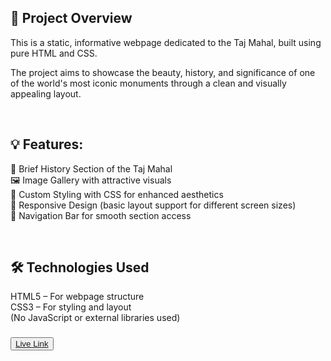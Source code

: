 <h2>📌 Project Overview</h2>
<p> This is a static, informative webpage dedicated to the Taj Mahal, built using pure HTML and
CSS. <p> 
<p>
The project aims to showcase the beauty, history, and significance of one of the world's 
most iconic monuments through a clean and visually appealing layout.</p>
</br>
<h2>💡 Features:</h2>
<p>
📖 Brief History Section of the Taj Mahal
</br>
🖼️ Image Gallery with attractive visuals
</br>
🎨 Custom Styling with CSS for enhanced aesthetics
</br>
🧭 Responsive Design (basic layout support for different screen sizes)
</br>
🔗 Navigation Bar for smooth section access</p>
</br>
<h2>🛠️ Technologies Used</h2>
<p>
HTML5 – For webpage structure
</br>
CSS3 – For styling and layout
</br>
(No JavaScript or external libraries used)</p>

<h3><button><a href="https://taj-mahal-history.netlify.app/"> Live Link </a></button></h3>
